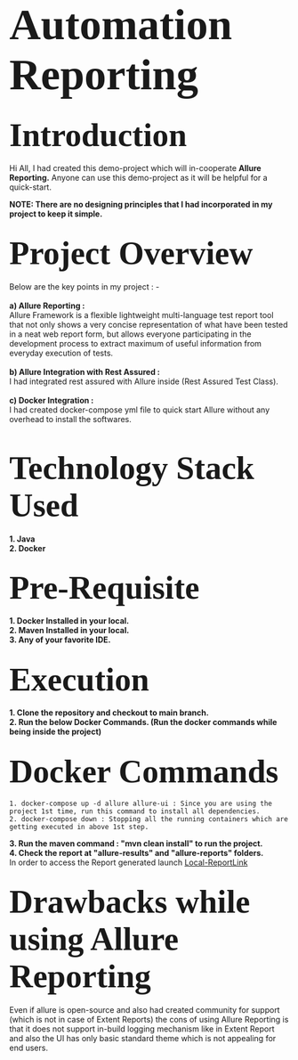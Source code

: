 # <span style="font-family: Calibri; font-size: 2.8em;"> Automation Reporting </span>
## <span style="font-family: Calibri; font-size: 2.8em;"> Introduction </span>

Hi All, I had created this demo-project which will in-cooperate **Allure Reporting.**
Anyone can use this demo-project as it will be helpful for a quick-start.

**NOTE: There are no designing principles that I had incorporated in my project to keep it simple.**

## <span style="font-family: Calibri; font-size: 2.8em;"> Project Overview </span>

Below are the key points in my project : - <br><br>
**a) Allure Reporting :** <br>
Allure Framework is a flexible lightweight multi-language test report tool that not only shows a very concise representation of what have been tested in a neat web report form, but allows everyone participating in the development process to extract maximum of useful information from everyday execution of tests.<br><br>
**b) Allure Integration with Rest Assured :** <br>
I had integrated rest assured with Allure inside (Rest Assured Test Class).<br><br>
**c) Docker Integration :** <br>
I had created docker-compose yml file to quick start Allure without any overhead to install the softwares.<br><br>

## <span style="font-family: Calibri; font-size: 2.8em;"> Technology Stack Used </span>

**1. Java** <br>
**2. Docker** <br>

## <span style="font-family: Calibri; font-size: 2.8em;"> Pre-Requisite </span>

**1. Docker Installed in your local.** <br>
**2. Maven Installed in your local.**<br>
**3. Any of your favorite IDE.** <br>

## <span style="font-family: Calibri; font-size: 2.8em;"> Execution </span>

**1. Clone the repository and checkout to main branch.** <br>
**2. Run the below Docker Commands. (Run the docker commands while being inside the project)** <br>

## <span style="font-family: Calibri; font-size: 2.8em;"> Docker Commands </span>

    1. docker-compose up -d allure allure-ui : Since you are using the project 1st time, run this command to install all dependencies.
    2. docker-compose down : Stopping all the running containers which are getting executed in above 1st step.

**3. Run the maven command : "mvn clean install" to run the project.** <br>
**4. Check the report at "allure-results" and "allure-reports" folders.**<br>
In order to access the Report generated launch [Local-ReportLink](http://localhost:5050/allure-docker-service/latest-report)

## <span style="font-family: Calibri; font-size: 2.8em;"> Drawbacks while using Allure Reporting </span>
Even if allure is open-source and also had created community for support (which is not in case of Extent Reports) the cons of using Allure Reporting is that it does not support in-build logging mechanism like in Extent Report and also the UI has only basic standard theme which is not appealing for end users.

